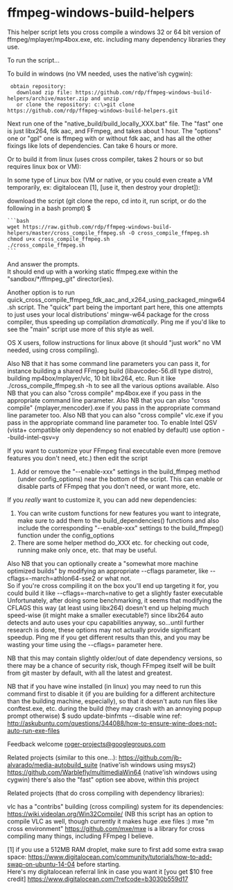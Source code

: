 ffmpeg-windows-build-helpers
============================

This helper script lets you cross compile a windows 32 or 64 bit version of ffmpeg/mplayer/mp4box.exe, etc.
including many dependency libraries they use.

To run the script...

To build in windows (no VM needed, uses the native'ish cygwin):

     obtain repository: 
       download zip file: https://github.com/rdp/ffmpeg-windows-build-helpers/archive/master.zip and unzip
       or clone the repository: c:\>git clone https://github.com/rdp/ffmpeg-windows-build-helpers.git
       
Next run one of the "native_build/build_locally_XXX.bat" file.
The "fast" one is just libx264, fdk aac, and FFmpeg, and takes about 1 hour.
The "options" one or "gpl" one is ffmpeg with or without fdk aac, and has all the other fixings like lots of dependencies.
  Can take 6 hours or more.
  
Or to build it from linux (uses cross compiler, takes 2 hours or so but requires linux box or VM):

  In some type of Linux box (VM or native, or you could even create a VM temporarily, ex: digitalocean [1], [use it, then destroy your droplet]):

  download the script (git clone the repo, cd into it, run script, or do the following in a bash prompt) $

    ```bash
    wget https://raw.github.com/rdp/ffmpeg-windows-build-helpers/master/cross_compile_ffmpeg.sh -O cross_compile_ffmpeg.sh
    chmod u+x cross_compile_ffmpeg.sh
    ./cross_compile_ffmpeg.sh
    ```

And answer the prompts.  
It should end up with a working static ffmpeg.exe within the "sandbox/*/ffmpeg_git" director(ies).

Another option is to run quick_cross_compile_ffmpeg_fdk_aac_and_x264_using_packaged_mingw64.sh script.
  The "quick" part being the important part here, this one attempts to just uses your local distributions'
  mingw-w64 package for the cross compiler, thus speeding up compilation *dramatically*.
  Ping me if you'd like to see the "main" script use more of this style as well.

OS X users, follow instructions for linux above (it should "just work" no VM needed, using cross compiling).

Also NB that it has some command line parameters you can pass it, for instance 
building a shared FFmpeg build (libavcodec-56.dll type distro), 
building mp4box/mplayer/vlc, 10 bit libx264, etc.
Run it like
./cross_compile_ffmpeg.sh -h 
to see all the various options available.
Also NB that you can also "cross compile" mp4box.exe if you pass in the appropriate command line parameter.
Also NB that you can also "cross compile" {mplayer,mencoder}.exe if you pass in the appropriate command line parameter too.
Also NB that you can also "cross compile" vlc.exe if you pass in the appropriate command line parameter too.
To enable Intel QSV (vista+ compatible only dependency so not enabled by default) use option --build-intel-qsv=y

If you want to customize your FFmpeg final executable even more (remove features you don't need, etc.) then edit the script
1. Add or remove the "--enable-xxx" settings in the build_ffmpeg method (under config_options) near the bottom of the script.  This can enable or disable parts of FFmpeg that you don't need, or want more, etc.

If you *really* want to customize it, you can add new dependencies:
1. You can write custom functions for new features you want to integrate, make sure to add them to the build_dependencies() functions and also include the corresponding "--enable-xxx" settings to the build_ffmpeg() function under the config_options
2. There are some helper method do_XXX etc. for checking out code, running make only once, etc. that may be useful.

Also NB that you can optionally create a "somewhat more machine optimized builds" by modifying an appropriate --cflags parameter, like --cflags=-march=athlon64-sse2 or what not.  
So if you're cross compiling it on the box you'll end up targeting it for, you could build it like --cflags=-march=native to get a slightly faster executable
Unfortunately, after doing some benchmarking, it seems that modifying the CFLAGS this way (at least using libx264) doesn't end up helping much speed-wise (it might make a smaller executable?) since libx264 auto detects and auto uses your cpu capabilities anyway, so...until further research is done, these options may not actually provide significant speedup.  Ping me if you get different results than this, and you may be wasting your time using the --cflags= parameter here.

NB that this may contain slightly older/out of date dependency versions, so there may be a chance of security risk, though FFmpeg itself will be built from git master by default, with all the latest and greatest.

NB that if you have wine installed (in linux) you may need to run this command first to disable it (if you are building for a different architecture than the building machine, especially), so that it doesn't auto run files like conftest.exe, etc. during the build (they may crash with an annoying popup prompt otherwise)
$ sudo update-binfmts --disable wine
ref: http://askubuntu.com/questions/344088/how-to-ensure-wine-does-not-auto-run-exe-files

Feedback welcome roger-projects@googlegroups.com

Related projects (similar to this one...):
  https://github.com/jb-alvarado/media-autobuild_suite (native'ish windows using msys2)
  https://github.com/Warblefly/multimediaWin64 (native'ish windows using cygwin)
  there's also the "fast" option see above, within this project

Related projects (that do cross compiling with dependency libraries):

  vlc has a "contribs" building (cross compiling) system for its dependencies: https://wiki.videolan.org/Win32Compile/
    (NB this script has an option to compile VLC as well, though currently it makes huge .exe files :)
  mxe "m cross environment" https://github.com/mxe/mxe is a library for cross compiling many things, including FFmpeg I believe.

[1] if you use a 512MB RAM droplet, make sure to first add some extra swap space: https://www.digitalocean.com/community/tutorials/how-to-add-swap-on-ubuntu-14-04 before starting.  
Here's my digitalocean referral link in case you want it [you get $10 free credit] https://www.digitalocean.com/?refcode=b3030b559d17
